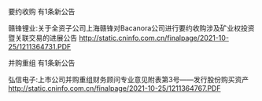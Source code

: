 要约收购 有1条新公告 

赣锋锂业:关于全资子公司上海赣锋对Bacanora公司进行要约收购涉及矿业权投资暨关联交易的进展公告 http://static.cninfo.com.cn/finalpage/2021-10-25/1211364731.PDF 

并购重组 有1条新公告 

弘信电子:上市公司并购重组财务顾问专业意见附表第3号——发行股份购买资产 http://static.cninfo.com.cn/finalpage/2021-10-25/1211364767.PDF 

